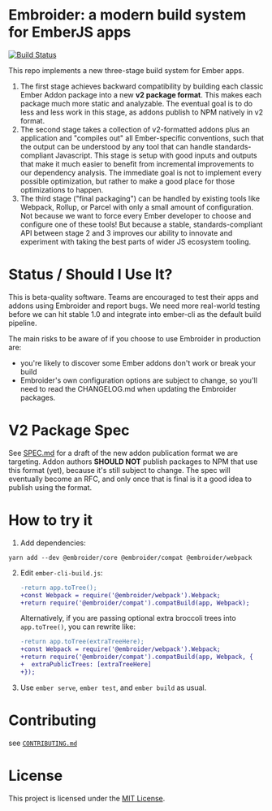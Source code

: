 # Embroider: a modern build system for EmberJS apps

[![Build Status](https://travis-ci.org/embroider-build/embroider.svg?branch=master)](https://travis-ci.org/embroider-build/embroider)

This repo implements a new three-stage build system for Ember apps.

1. The first stage achieves backward compatibility by building each classic Ember Addon package into a new **v2 package format**. This makes each package much more static and analyzable. The eventual goal is to do less and less work in this stage, as addons publish to NPM natively in v2 format.
2. The second stage takes a collection of v2-formatted addons plus an application and "compiles out" all Ember-specific conventions, such that the output can be understood by any tool that can handle standards-compliant Javascript. This stage is setup with good inputs and outputs that make it much easier to benefit from incremental improvements to our dependency analysis. The immediate goal is not to implement every possible optimization, but rather to make a good place for those optimizations to happen.
3. The third stage ("final packaging") can be handled by existing tools like Webpack, Rollup, or Parcel with only a small amount of configuration. Not because we want to force every Ember developer to choose and configure one of these tools! But because a stable, standards-compliant API between stage 2 and 3 improves our ability to innovate and experiment with taking the best parts of wider JS ecosystem tooling.

# Status / Should I Use It?

This is beta-quality software. Teams are encouraged to test their apps and addons using Embroider and report bugs. We need more real-world testing before we can hit stable 1.0 and integrate into ember-cli as the default build pipeline.

The main risks to be aware of if you choose to use Embroider in production are:

 - you're likely to discover some Ember addons don't work or break your build
 - Embroider's own configuration options are subject to change, so you'll need to read the CHANGELOG.md when updating the Embroider packages.

# V2 Package Spec

See [SPEC.md](https://github.com/embroider-build/embroider/blob/master/SPEC.md) for a draft of the new addon publication format we are targeting. Addon authors **SHOULD NOT** publish packages to NPM that use this format (yet), because it's still subject to change. The spec will eventually become an RFC, and only once that is final is it a good idea to publish using the format.

# How to try it

1. Add dependencies:

```
yarn add --dev @embroider/core @embroider/compat @embroider/webpack
```

2. Edit `ember-cli-build.js`:

   ```diff
   -return app.toTree();
   +const Webpack = require('@embroider/webpack').Webpack;
   +return require('@embroider/compat').compatBuild(app, Webpack);
   ```

    Alternatively, if you are passing optional extra broccoli trees into `app.toTree()`, you can rewrite like:

    ```diff
   -return app.toTree(extraTreeHere);
   +const Webpack = require('@embroider/webpack').Webpack;
   +return require('@embroider/compat').compatBuild(app, Webpack, {
   +  extraPublicTrees: [extraTreeHere]
   +});
    ```

3. Use `ember serve`, `ember test`, and `ember build` as usual.

# Contributing

see [`CONTRIBUTING.md`](CONTRIBUTING.md)


# License

This project is licensed under the [MIT License](LICENSE).
